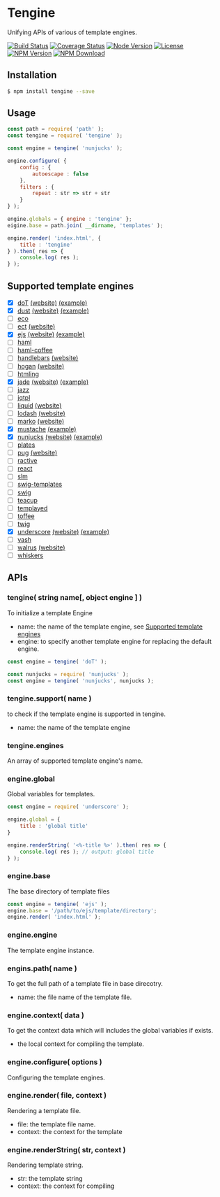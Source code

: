 # Tengine
Unifying APIs of various of template engines.

 [![Build Status](https://travis-ci.com/LvChengbin/tengine.svg?branch=master)](https://travis-ci.com/LvChengbin/tengine)
 [![Coverage Status](https://img.shields.io/codecov/c/github/LvChengbin/tengine.svg?style=flat)](https://codecov.io/gh/LvChengbin/tengine)
 [![Node Version](https://img.shields.io/node/v/tengine.svg)](https://nodejs.org)
 [![License](https://img.shields.io/npm/l/tengine.svg)](https://en.wikipedia.org/wiki/MIT_License)
 [![NPM Version](https://img.shields.io/npm/v/tengine.svg)](https://www.npmjs.com/package/tengine)
 [![NPM Download](https://img.shields.io/npm/dw/tengine.svg)](https://www.npmjs.com/package/tengine)

## Installation

```sh
$ npm install tengine --save
```

## Usage

```js
const path = require( 'path' );
const tengine = require( 'tengine' );

const engine = tengine( 'nunjucks' );

engine.configure( {
    config : {
        autoescape : false
    },
    filters : {
        repeat : str => str + str
    }
} );

engine.globals = { engine : 'tengine' };
eigine.base = path.join( __dirname, 'templates' );

engine.render( 'index.html', {
    title : 'tengine'
} ).then( res => {
    console.log( res );
} );
```

## Supported template engines

 - [x] [doT](https://github.com/olado/doT) [(website)](http://olado.github.io/doT/) [(example)](https://github.com/LvChengbin/tengine/blob/master/example/doT.js)
 - [x] [dust](https://github.com/linkedin/dustjs) [(website)](http://linkedin.github.io/dustjs/) [(example)](https://github.com/LvChengbin/tengine/blob/master/example/dust.js)
 - [ ] [eco](https://github.com/sstephenson/eco)
 - [ ] [ect](https://github.com/baryshev/ect) [(website)](http://ectjs.com/)
 - [x] [ejs](https://github.com/mde/ejs) [(website)](http://ejs.co/) [(example)](https://github.com/LvChengbin/tengine/blob/master/example/ejs.js)
 - [ ] [haml](https://github.com/visionmedia/haml.js)
 - [ ] [haml-coffee](https://github.com/9elements/haml-coffee)
 - [ ] [handlebars](https://github.com/wycats/handlebars.js/) [(website)](http://handlebarsjs.com/)
 - [ ] [hogan](https://github.com/twitter/hogan.js) [(website)](http://twitter.github.com/hogan.js/)
 - [ ] [htmling](https://github.com/codemix/htmling)
 - [x] [jade](https://github.com/visionmedia/jade) [(website)](http://jade-lang.com/) [(example)](https://github.com/LvChengbin/tengine/blob/master/example/jade.js)
 - [ ] [jazz](https://github.com/shinetech/jazz)
 - [ ] [jqtpl](https://github.com/kof/jqtpl)
 - [ ] [liquid](https://github.com/leizongmin/tinyliquid) [(website)](http://liquidmarkup.org/)
 - [ ] [lodash](https://github.com/bestiejs/lodash) [(website)](http://lodash.com/)
 - [ ] [marko](https://github.com/marko-js/marko) [(website)](http://markojs.com)
 - [x] [mustache](https://github.com/janl/mustache.js) [(example)](https://github.com/LvChengbin/tengine/blob/master/example/mustache.js)
 - [x] [nunjucks](https://github.com/mozilla/nunjucks) [(website)](https://mozilla.github.io/nunjucks) [(example)](https://github.com/LvChengbin/tengine/blob/master/example/nunjucks.js)
 - [ ] [plates](https://github.com/flatiron/plates)
 - [ ] [pug](https://github.com/pugjs/pug) [(website)](http://jade-lang.com/)
 - [ ] [ractive](https://github.com/Rich-Harris/Ractive)
 - [ ] [react](https://github.com/facebook/react)
 - [ ] [slm](https://github.com/slm-lang/slm)
 - [ ] [swig-templates](https://github.com/node-swig/swig-templates)
 - [ ] [swig](https://github.com/paularmstrong/swig)
 - [ ] [teacup](https://github.com/goodeggs/teacup)
 - [ ] [templayed](http://archan937.github.com/templayed.js/)
 - [ ] [toffee](https://github.com/malgorithms/toffee)
 - [ ] [twig](https://github.com/justjohn/twig.js)
 - [x] [underscore](https://github.com/documentcloud/underscore) [(website)](http://underscorejs.org/#template) [(example)](https://github.com/LvChengbin/tengine/blob/master/example/underscore.js)
 - [ ] [vash](https://github.com/kirbysayshi/vash)
 - [ ] [walrus](https://github.com/jeremyruppel/walrus) [(website)](http://documentup.com/jeremyruppel/walrus/)
 - [ ] [whiskers](https://github.com/gsf/whiskers.js)

## APIs

### tengine( string name[, object engine ] )

To initialize a template Engine

 - name: the name of the template engine, see [Supported template engines](#)
 - engine: to specify another template engine for replacing the default engine.

```js
const engine = tengine( 'doT' );
```

```js
const nunjucks = require( 'nunjucks' );
const engine = tengine( 'nunjucks', nunjucks );
```

### tengine.support( name )

to check if the template engine is supported in tengine.

- name: the name of the template engine

### tengine.engines

An array of supported template engine's name.

### engine.global 

Global variables for templates.

```js
const engine = require( 'underscore' );

engine.global = {
    title : 'global title'    
}

engine.renderString( '<%-title %>' ).then( res => {
    console.log( res ); // output: global title
} );
```

### engine.base

The base directory of template files

```js
const engine = tengine( 'ejs' );
engine.base = '/path/to/ejs/template/directory';
engine.render( 'index.html' );
```

### engine.engine

The template engine instance.

### engins.path( name )

To get the full path of a template file in base direcotry.

- name: the file name of the template file.

### engine.context( data )

To get the context data which will includes the global variables if exists.

- the local context for compiling the template.

### engine.configure( options )

Configuring the template engines.

### engine.render( file, context )

Rendering a template file.

 - file: the template file name.
 - context: the context for the template

### engine.renderString( str, context )

Rendering template string.

 - str: the template string
 - context: the context for compiling
